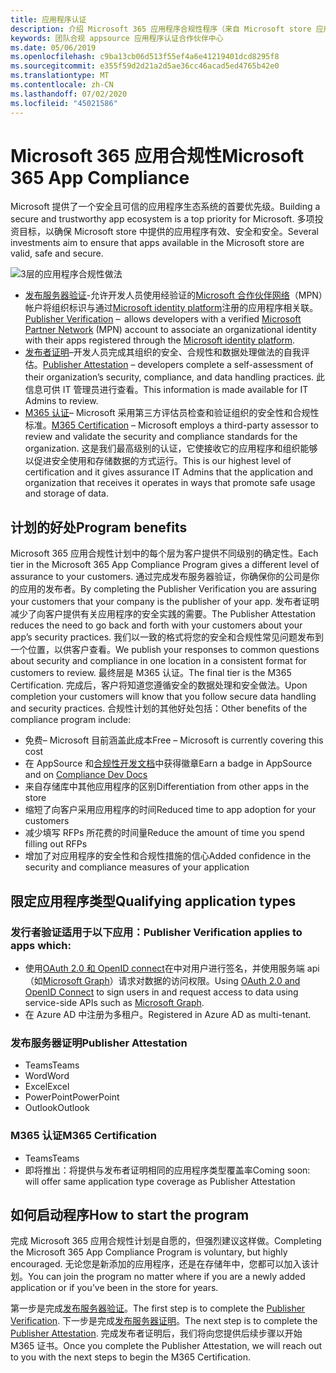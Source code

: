 ```yaml
---
title: 应用程序认证
description: 介绍 Microsoft 365 应用程序合规性程序（来自 Microsoft store 应用程序）
keywords: 团队合规 appsource 应用程序认证合作伙伴中心
ms.date: 05/06/2019
ms.openlocfilehash: c9ba13cb06d513f55ef4a6e41219401dcd8295f8
ms.sourcegitcommit: e355f59d2d21a2d5ae36cc46acad5ed4765b42e0
ms.translationtype: MT
ms.contentlocale: zh-CN
ms.lasthandoff: 07/02/2020
ms.locfileid: "45021586"
---
```

# <a name="microsoft-365-app-compliance"></a><span data-ttu-id="f2505-104">Microsoft 365 应用合规性</span><span class="sxs-lookup"><span data-stu-id="f2505-104">Microsoft 365 App Compliance</span></span> 

<span data-ttu-id="f2505-105">Microsoft 提供了一个安全且可信的应用程序生态系统的首要优先级。</span><span class="sxs-lookup"><span data-stu-id="f2505-105">Building a secure and trustworthy app ecosystem is a top priority for Microsoft.</span></span> <span data-ttu-id="f2505-106">多项投资目标，以确保 Microsoft store 中提供的应用程序有效、安全和安全。</span><span class="sxs-lookup"><span data-stu-id="f2505-106">Several investments aim to ensure that apps available in the Microsoft store are valid, safe and secure.</span></span> 

  ![3层的应用程序合规性做法](../../../../assets/images/3TierImage.png) 

-   <span data-ttu-id="f2505-108">[发布服务器验证](https://docs.microsoft.com/azure/active-directory/develop/publisher-verification-overview)-允许开发人员使用经验证的[Microsoft 合作伙伴网络](https://partner.microsoft.com/membership)（MPN）帐户将组织标识与通过[Microsoft identity platform](https://docs.microsoft.com/azure/active-directory/develop/)注册的应用程序相关联。</span><span class="sxs-lookup"><span data-stu-id="f2505-108">[Publisher Verification](https://docs.microsoft.com/azure/active-directory/develop/publisher-verification-overview)  –  allows developers with a verified [Microsoft Partner Network](https://partner.microsoft.com/membership) (MPN) account to associate an organizational identity with their apps registered through the [Microsoft identity platform](https://docs.microsoft.com/azure/active-directory/develop/).</span></span>
-   <span data-ttu-id="f2505-109">[发布者证明](https://docs.microsoft.com/microsoft-365-app-certification/docs/enterprise-app-attestation-guide)–开发人员完成其组织的安全、合规性和数据处理做法的自我评估。</span><span class="sxs-lookup"><span data-stu-id="f2505-109">[Publisher Attestation](https://docs.microsoft.com/microsoft-365-app-certification/docs/enterprise-app-attestation-guide) – developers complete a self-assessment of their organization’s security, compliance, and data handling practices.</span></span> <span data-ttu-id="f2505-110">此信息可供 IT 管理员进行查看。</span><span class="sxs-lookup"><span data-stu-id="f2505-110">This information is made available for IT Admins to review.</span></span> 
-   <span data-ttu-id="f2505-111">[M365 认证](https://docs.microsoft.com/microsoft-365-app-certification/docs/enterprise-app-certification-guide)– Microsoft 采用第三方评估员检查和验证组织的安全性和合规性标准。</span><span class="sxs-lookup"><span data-stu-id="f2505-111">[M365 Certification](https://docs.microsoft.com/microsoft-365-app-certification/docs/enterprise-app-certification-guide) – Microsoft employs a third-party assessor to review and validate the security and compliance standards for the organization.</span></span> <span data-ttu-id="f2505-112">这是我们最高级别的认证，它使接收它的应用程序和组织能够以促进安全使用和存储数据的方式运行。</span><span class="sxs-lookup"><span data-stu-id="f2505-112">This is our highest level of certification and it gives assurance IT Admins that the application and organization that receives it operates in ways that promote safe usage and storage of data.</span></span>


## <a name="program-benefits"></a><span data-ttu-id="f2505-113">计划的好处</span><span class="sxs-lookup"><span data-stu-id="f2505-113">Program benefits</span></span>

<span data-ttu-id="f2505-114">Microsoft 365 应用合规性计划中的每个层为客户提供不同级别的确定性。</span><span class="sxs-lookup"><span data-stu-id="f2505-114">Each tier in the Microsoft 365 App Compliance Program gives a different level of assurance to your customers.</span></span> <span data-ttu-id="f2505-115">通过完成发布服务器验证，你确保你的公司是你的应用的发布者。</span><span class="sxs-lookup"><span data-stu-id="f2505-115">By completing the Publisher Verification you are assuring your customers that your company is the publisher of your app.</span></span> <span data-ttu-id="f2505-116">发布者证明减少了向客户提供有关应用程序的安全实践的需要。</span><span class="sxs-lookup"><span data-stu-id="f2505-116">The Publisher Attestation reduces the need to go back and forth with your customers about your app’s security practices.</span></span> <span data-ttu-id="f2505-117">我们以一致的格式将您的安全和合规性常见问题发布到一个位置，以供客户查看。</span><span class="sxs-lookup"><span data-stu-id="f2505-117">We publish your responses to common questions about security and compliance in one location in a consistent format for customers to review.</span></span> <span data-ttu-id="f2505-118">最终层是 M365 认证。</span><span class="sxs-lookup"><span data-stu-id="f2505-118">The final tier is the M365 Certification.</span></span> <span data-ttu-id="f2505-119">完成后，客户将知道您遵循安全的数据处理和安全做法。</span><span class="sxs-lookup"><span data-stu-id="f2505-119">Upon completion your customers will know that you follow secure data handling and security practices.</span></span> <span data-ttu-id="f2505-120">合规性计划的其他好处包括：</span><span class="sxs-lookup"><span data-stu-id="f2505-120">Other benefits of the compliance program include:</span></span>
-   <span data-ttu-id="f2505-121">免费– Microsoft 目前涵盖此成本</span><span class="sxs-lookup"><span data-stu-id="f2505-121">Free – Microsoft is currently covering this cost</span></span>
-   <span data-ttu-id="f2505-122">在 AppSource 和[合规性开发文档](https://docs.microsoft.com/microsoft-365-app-certification/teams/teams-apps)中获得徽章</span><span class="sxs-lookup"><span data-stu-id="f2505-122">Earn a badge in AppSource and on [Compliance Dev Docs](https://docs.microsoft.com/microsoft-365-app-certification/teams/teams-apps)</span></span>
-   <span data-ttu-id="f2505-123">来自存储库中其他应用程序的区别</span><span class="sxs-lookup"><span data-stu-id="f2505-123">Differentiation from other apps in the store</span></span>
-   <span data-ttu-id="f2505-124">缩短了向客户采用应用程序的时间</span><span class="sxs-lookup"><span data-stu-id="f2505-124">Reduced time to app adoption for your customers</span></span>
-   <span data-ttu-id="f2505-125">减少填写 RFPs 所花费的时间量</span><span class="sxs-lookup"><span data-stu-id="f2505-125">Reduce the amount of time you spend filling out RFPs</span></span>
-   <span data-ttu-id="f2505-126">增加了对应用程序的安全性和合规性措施的信心</span><span class="sxs-lookup"><span data-stu-id="f2505-126">Added confidence in the security and compliance measures of your application</span></span>

## <a name="qualifying-application-types"></a><span data-ttu-id="f2505-127">限定应用程序类型</span><span class="sxs-lookup"><span data-stu-id="f2505-127">Qualifying application types</span></span> 
### <a name="publisher-verification-applies-to-apps-which"></a><span data-ttu-id="f2505-128">发行者验证适用于以下应用：</span><span class="sxs-lookup"><span data-stu-id="f2505-128">Publisher Verification applies to apps which:</span></span> 
- <span data-ttu-id="f2505-129">使用[OAuth 2.0 和 OpenID connect](https://docs.microsoft.com/azure/active-directory/develop/active-directory-v2-protocols)在中对用户进行签名，并使用服务端 api （如[Microsoft Graph](https://developer.microsoft.com/graph/)）请求对数据的访问权限。</span><span class="sxs-lookup"><span data-stu-id="f2505-129">Using [OAuth 2.0 and OpenID Connect](https://docs.microsoft.com/azure/active-directory/develop/active-directory-v2-protocols) to sign users in and request access to data using service-side APIs such as [Microsoft Graph](https://developer.microsoft.com/graph/).</span></span> 
- <span data-ttu-id="f2505-130">在 Azure AD 中注册为多租户。</span><span class="sxs-lookup"><span data-stu-id="f2505-130">Registered in Azure AD as multi-tenant.</span></span> 

### <a name="publisher-attestation"></a><span data-ttu-id="f2505-131">发布服务器证明</span><span class="sxs-lookup"><span data-stu-id="f2505-131">Publisher Attestation</span></span>
-   <span data-ttu-id="f2505-132">Teams</span><span class="sxs-lookup"><span data-stu-id="f2505-132">Teams</span></span>
-   <span data-ttu-id="f2505-133">Word</span><span class="sxs-lookup"><span data-stu-id="f2505-133">Word</span></span>
-   <span data-ttu-id="f2505-134">Excel</span><span class="sxs-lookup"><span data-stu-id="f2505-134">Excel</span></span>
-   <span data-ttu-id="f2505-135">PowerPoint</span><span class="sxs-lookup"><span data-stu-id="f2505-135">PowerPoint</span></span>
-   <span data-ttu-id="f2505-136">Outlook</span><span class="sxs-lookup"><span data-stu-id="f2505-136">Outlook</span></span>

### <a name="m365-certification"></a><span data-ttu-id="f2505-137">M365 认证</span><span class="sxs-lookup"><span data-stu-id="f2505-137">M365 Certification</span></span>
-   <span data-ttu-id="f2505-138">Teams</span><span class="sxs-lookup"><span data-stu-id="f2505-138">Teams</span></span>
-   <span data-ttu-id="f2505-139">即将推出：将提供与发布者证明相同的应用程序类型覆盖率</span><span class="sxs-lookup"><span data-stu-id="f2505-139">Coming soon: will offer same application type coverage as Publisher Attestation</span></span>

## <a name="how-to-start-the-program"></a><span data-ttu-id="f2505-140">如何启动程序</span><span class="sxs-lookup"><span data-stu-id="f2505-140">How to start the program</span></span>

<span data-ttu-id="f2505-141">完成 Microsoft 365 应用合规性计划是自愿的，但强烈建议这样做。</span><span class="sxs-lookup"><span data-stu-id="f2505-141">Completing the Microsoft 365 App Compliance Program is voluntary, but highly encouraged.</span></span> <span data-ttu-id="f2505-142">无论您是新添加的应用程序，还是在存储年中，您都可以加入该计划。</span><span class="sxs-lookup"><span data-stu-id="f2505-142">You can join the program no matter where if you are a newly added application or if you’ve been in the store for years.</span></span> 

<span data-ttu-id="f2505-143">第一步是完成[发布服务器验证](https://docs.microsoft.com/azure/active-directory/develop/publisher-verification-overview)。</span><span class="sxs-lookup"><span data-stu-id="f2505-143">The first step is to complete the [Publisher Verification](https://docs.microsoft.com/azure/active-directory/develop/publisher-verification-overview).</span></span> <span data-ttu-id="f2505-144">下一步是完成[发布服务器证明](https://docs.microsoft.com/microsoft-365-app-certification/docs/attestation)。</span><span class="sxs-lookup"><span data-stu-id="f2505-144">The next step is to complete the [Publisher Attestation](https://docs.microsoft.com/microsoft-365-app-certification/docs/attestation).</span></span> <span data-ttu-id="f2505-145">完成发布者证明后，我们将向您提供后续步骤以开始 M365 证书。</span><span class="sxs-lookup"><span data-stu-id="f2505-145">Once you complete the Publisher Attestation, we will reach out to you with the next steps to begin the M365 Certification.</span></span>
